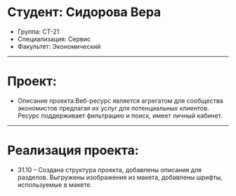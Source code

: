 # Студент: Сидорова Вера
- Группа: СТ-21
- Специализация: Сервис
- Факультет: Экономический
---
# Проект: 
- Описание проекта:Веб-ресурс является агрегатом для сообщества экономистов предлагая их услуг для потенциальных клиентов. Ресурс поддерживает фильтрацию и поиск, имеет личный кабинет.
---
# Реализация проекта:
- 31.10 – Создана структура проекта, добавлены описания для разделов. Выгружены изображения из макета, добавлены шрифты, используемые в макете.
